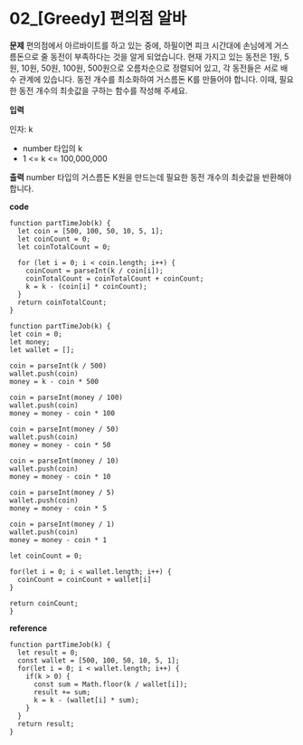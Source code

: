 # 02\_[Greedy] 편의점 알바

**문제**
편의점에서 아르바이트를 하고 있는 중에, 하필이면 피크 시간대에 손님에게 거스름돈으로 줄 동전이 부족하다는 것을 알게 되었습니다.
현재 가지고 있는 동전은 1원, 5원, 10원, 50원, 100원, 500원으로 오름차순으로 정렬되어 있고, 각 동전들은 서로 배수 관계에 있습니다.
동전 개수를 최소화하여 거스름돈 K를 만들어야 합니다. 이때, 필요한 동전 개수의 최솟값을 구하는 함수를 작성해 주세요.

**입력**

인자: k

- number 타입의 k
- 1 <= k <= 100,000,000

**출력**
number 타입의 거스름돈 K원을 만드는데 필요한 동전 개수의 최솟값을 반환해야 합니다.

**code**

```
function partTimeJob(k) {
  let coin = [500, 100, 50, 10, 5, 1];
  let coinCount = 0;
  let coinTotalCount = 0;

  for (let i = 0; i < coin.length; i++) {
    coinCount = parseInt(k / coin[i]);
    coinTotalCount = coinTotalCount + coinCount;
    k = k - (coin[i] * coinCount);
  }
  return coinTotalCount;
}
```

```
function partTimeJob(k) {
let coin = 0;
let money;
let wallet = [];

coin = parseInt(k / 500)
wallet.push(coin)
money = k - coin * 500

coin = parseInt(money / 100)
wallet.push(coin)
money = money - coin * 100

coin = parseInt(money / 50)
wallet.push(coin)
money = money - coin * 50

coin = parseInt(money / 10)
wallet.push(coin)
money = money - coin * 10

coin = parseInt(money / 5)
wallet.push(coin)
money = money - coin * 5

coin = parseInt(money / 1)
wallet.push(coin)
money = money - coin * 1

let coinCount = 0;

for(let i = 0; i < wallet.length; i++) {
  coinCount = coinCount + wallet[i]
}

return coinCount;
}
```

**reference**

```
function partTimeJob(k) {
  let result = 0;
  const wallet = [500, 100, 50, 10, 5, 1];
  for(let i = 0; i < wallet.length; i++) {
    if(k > 0) {
      const sum = Math.floor(k / wallet[i]);
      result += sum;
      k = k - (wallet[i] * sum);
    }
  }
  return result;
}
```
